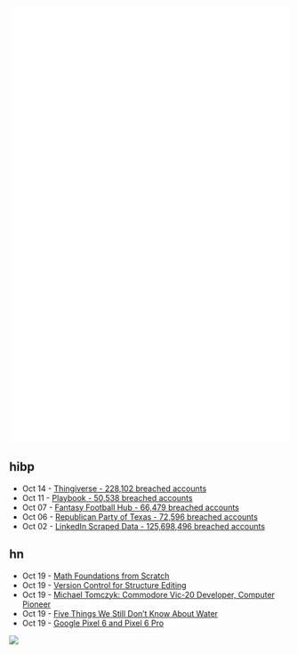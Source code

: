 ![Metrics](https://raw.githubusercontent.com/phixion/phixion/master/metrics.svg)

## hibp

<!--
for https://github.com/phixion/phixion/blob/main/.github/workflows/feeds.yml
-->
<!--START_SECTION:haveibeenpwnd-->
- Oct 14 - [Thingiverse - 228,102 breached accounts](https://haveibeenpwned.com/PwnedWebsites#Thingiverse)
- Oct 11 - [Playbook - 50,538 breached accounts](https://haveibeenpwned.com/PwnedWebsites#Playbook)
- Oct 07 - [Fantasy Football Hub - 66,479 breached accounts](https://haveibeenpwned.com/PwnedWebsites#FantasyFootballHub)
- Oct 06 - [Republican Party of Texas - 72,596 breached accounts](https://haveibeenpwned.com/PwnedWebsites#RepublicanPartyOfTexas)
- Oct 02 - [LinkedIn Scraped Data - 125,698,496 breached accounts](https://haveibeenpwned.com/PwnedWebsites#LinkedInScrape)
<!--END_SECTION:haveibeenpwnd-->

## hn

<!--
for https://github.com/phixion/phixion/blob/main/.github/workflows/feeds.yml
-->
<!--START_SECTION:hn-->
- Oct 19 - [Math Foundations from Scratch](https://learnaifromscratch.github.io/math.html)
- Oct 19 - [Version Control for Structure Editing](https://alarmingdevelopment.org/?p=1570)
- Oct 19 - [Michael Tomczyk: Commodore Vic-20 Developer, Computer Pioneer](https://talesfromthecollection.com/2021/10/19/michael-tomczyk-commodore/)
- Oct 19 - [Five Things We Still Don’t Know About Water](https://nautil.us/issue/25/water/five-things-we-still-dont-know-about-water)
- Oct 19 - [Google Pixel 6 and Pixel 6 Pro](https://store.google.com/category/phones?hl=en-US)
<!--END_SECTION:hn-->

<!--
for https://yhype.me
-->
![](https://hit.yhype.me/github/profile?user_id=13013670)
